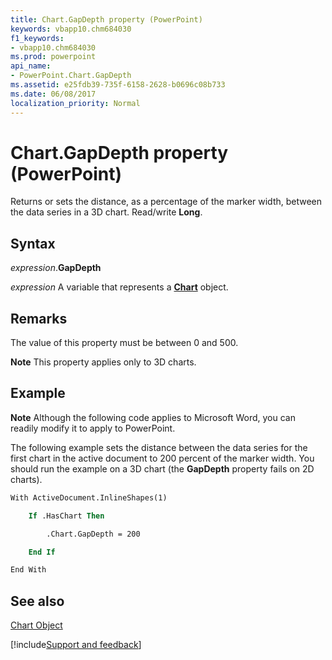 ```yaml
---
title: Chart.GapDepth property (PowerPoint)
keywords: vbapp10.chm684030
f1_keywords:
- vbapp10.chm684030
ms.prod: powerpoint
api_name:
- PowerPoint.Chart.GapDepth
ms.assetid: e25fdb39-735f-6158-2628-b0696c08b733
ms.date: 06/08/2017
localization_priority: Normal
---
```



# Chart.GapDepth property (PowerPoint)

Returns or sets the distance, as a percentage of the marker width, between the data series in a 3D chart. Read/write  **Long**.


## Syntax

_expression_.**GapDepth**

_expression_ A variable that represents a **[Chart](PowerPoint.Chart.md)** object.


## Remarks

The value of this property must be between 0 and 500. 


 **Note**  This property applies only to 3D charts.


## Example




 **Note**  Although the following code applies to Microsoft Word, you can readily modify it to apply to PowerPoint.

The following example sets the distance between the data series for the first chart in the active document to 200 percent of the marker width. You should run the example on a 3D chart (the  **GapDepth** property fails on 2D charts).




```vb
With ActiveDocument.InlineShapes(1)

    If .HasChart Then

        .Chart.GapDepth = 200

    End If

End With
```


## See also


[Chart Object](PowerPoint.Chart.md)

[!include[Support and feedback](~/includes/feedback-boilerplate.md)]